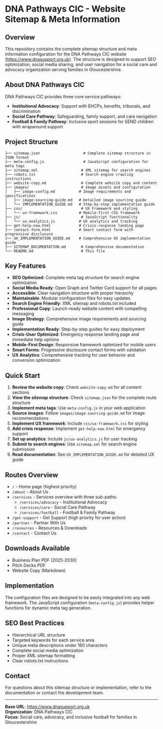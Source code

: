 # DNA Pathways CIC - Website Sitemap & Meta Information

## Overview

This repository contains the complete sitemap structure and meta information configuration for the DNA Pathways CIC website (https://www.dnasupport.org.uk). The structure is designed to support SEO optimization, social media sharing, and user navigation for a social care and advocacy organization serving families in Gloucestershire.

## About DNA Pathways CIC

DNA Pathways CIC provides three core service pathways:
- **Institutional Advocacy**: Support with EHCPs, benefits, tribunals, and discrimination
- **Social Care Pathway**: Safeguarding, family support, and care navigation  
- **Football & Family Pathway**: Inclusive sport sessions for SEND children with wraparound support

## Project Structure

```
├── sitemap.json                    # Complete sitemap structure in JSON format
├── meta-config.js                  # JavaScript configuration for meta tags
├── sitemap.xml                    # XML sitemap for search engines
├── robots.txt                     # Search engine crawling instructions
├── website-copy.md                # Complete website copy and content
├── images/                        # Image assets and configuration
│   ├── image-config.md           # Image requirements and specifications
│   ├── image-sourcing-guide.md   # Detailed image sourcing guide
│   └── IMPLEMENTATION_GUIDE.md   # Step-by-step implementation guide
├── css/                           # UX Framework and styling
│   └── ux-framework.css          # Mobile-first CSS framework
├── js/                            # JavaScript functionality
│   └── ux-analytics.js           # UX analytics and tracking
├── get-help-now.html             # Crisis-response landing page
├── contact-form.html             # Smart contact form with progressive disclosure
├── UX_IMPLEMENTATION_GUIDE.md    # Comprehensive UX implementation guide
├── SITEMAP_DOCUMENTATION.md       # Comprehensive documentation
└── README.md                      # This file
```

## Key Features

- **SEO Optimized**: Complete meta tag structure for search engine optimization
- **Social Media Ready**: Open Graph and Twitter Card support for all pages
- **Accessible**: Clear navigation structure with proper hierarchy
- **Maintainable**: Modular configuration files for easy updates
- **Search Engine Friendly**: XML sitemap and robots.txt included
- **Professional Copy**: Launch-ready website content with compelling messaging
- **Image Strategy**: Comprehensive image requirements and sourcing guide
- **Implementation Ready**: Step-by-step guides for easy deployment
- **Crisis-User Optimized**: Emergency response landing page and immediate help options
- **Mobile-First Design**: Responsive framework optimized for mobile users
- **Smart Forms**: Progressive disclosure contact forms with validation
- **UX Analytics**: Comprehensive tracking for user behavior and conversion optimization

## Quick Start

1. **Review the website copy**: Check `website-copy.md` for all content sections
2. **View the sitemap structure**: Check `sitemap.json` for the complete route structure
3. **Implement meta tags**: Use `meta-config.js` in your web application
4. **Source images**: Follow `images/image-sourcing-guide.md` for image recommendations
5. **Implement UX framework**: Include `css/ux-framework.css` for styling
6. **Add crisis response**: Implement `get-help-now.html` for emergency support
7. **Set up analytics**: Include `js/ux-analytics.js` for user tracking
8. **Submit to search engines**: Use `sitemap.xml` for search engine submission
9. **Read documentation**: See `UX_IMPLEMENTATION_GUIDE.md` for detailed UX guide

## Routes Overview

- `/` - Home page (highest priority)
- `/about` - About Us
- `/services` - Services overview with three sub-paths:
  - `/services/advocacy` - Institutional Advocacy
  - `/services/care` - Social Care Pathway
  - `/services/football` - Football & Family Pathway
- `/get-support` - Get Support (high priority for user action)
- `/partner` - Partner With Us
- `/resources` - Resources & Downloads
- `/contact` - Contact Us

## Downloads Available

- Business Plan PDF (2025-2030)
- Pitch Decks PDF
- Website Copy (Markdown)

## Implementation

The configuration files are designed to be easily integrated into any web framework. The JavaScript configuration (`meta-config.js`) provides helper functions for dynamic meta tag generation.

## SEO Best Practices

- Hierarchical URL structure
- Targeted keywords for each service area
- Unique meta descriptions under 160 characters
- Complete social media optimization
- Proper XML sitemap formatting
- Clear robots.txt instructions

## Contact

For questions about this sitemap structure or implementation, refer to the documentation or contact the development team.

---

**Base URL**: https://www.dnasupport.org.uk  
**Organization**: DNA Pathways CIC  
**Focus**: Social care, advocacy, and inclusive football for families in Gloucestershire
